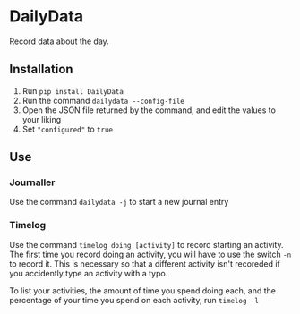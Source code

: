 # DailyData
Record data about the day.

## Installation
1. Run `pip install DailyData`
2. Run the command `dailydata --config-file`
3. Open the JSON file returned by the command, and edit the values to your liking
4. Set `"configured"` to `true`


## Use

### Journaller
Use the command `dailydata -j` to start a new journal entry

### Timelog
Use the command `timelog doing [activity]` to record starting an activity. The first time you record doing an activity, you will have to use the switch `-n` to record it. This is necessary so that a different activity isn't recoreded if you accidently type an activity with a typo.

To list your activities, the amount of time you spend doing each, and the percentage of your time you spend on each activity, run `timelog -l`
